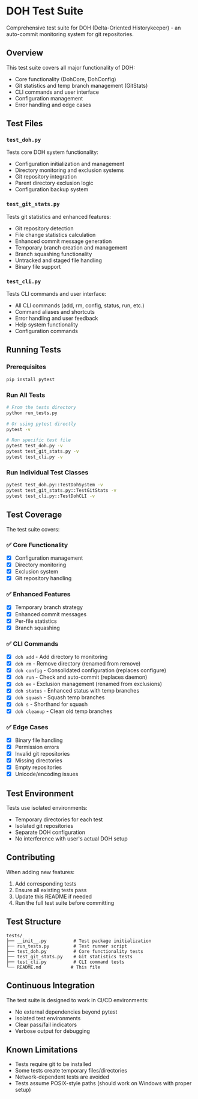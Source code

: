 # DOH Test Suite

Comprehensive test suite for DOH (Delta-Oriented Historykeeper) - an auto-commit monitoring system for git repositories.

## Overview

This test suite covers all major functionality of DOH:
- Core functionality (DohCore, DohConfig)
- Git statistics and temp branch management (GitStats)
- CLI commands and user interface
- Configuration management
- Error handling and edge cases

## Test Files

### `test_doh.py`
Tests core DOH system functionality:
- Configuration initialization and management
- Directory monitoring and exclusion systems
- Git repository integration
- Parent directory exclusion logic
- Configuration backup system

### `test_git_stats.py`
Tests git statistics and enhanced features:
- Git repository detection
- File change statistics calculation
- Enhanced commit message generation
- Temporary branch creation and management
- Branch squashing functionality
- Untracked and staged file handling
- Binary file support

### `test_cli.py`
Tests CLI commands and user interface:
- All CLI commands (add, rm, config, status, run, etc.)
- Command aliases and shortcuts
- Error handling and user feedback
- Help system functionality
- Configuration commands

## Running Tests

### Prerequisites
```bash
pip install pytest
```

### Run All Tests
```bash
# From the tests directory
python run_tests.py

# Or using pytest directly
pytest -v

# Run specific test file
pytest test_doh.py -v
pytest test_git_stats.py -v
pytest test_cli.py -v
```

### Run Individual Test Classes
```bash
pytest test_doh.py::TestDohSystem -v
pytest test_git_stats.py::TestGitStats -v
pytest test_cli.py::TestDohCLI -v
```

## Test Coverage

The test suite covers:

### ✅ Core Functionality
- [x] Configuration management
- [x] Directory monitoring
- [x] Exclusion system
- [x] Git repository handling

### ✅ Enhanced Features  
- [x] Temporary branch strategy
- [x] Enhanced commit messages
- [x] Per-file statistics
- [x] Branch squashing

### ✅ CLI Commands
- [x] `doh add` - Add directory to monitoring
- [x] `doh rm` - Remove directory (renamed from remove)
- [x] `doh config` - Consolidated configuration (replaces configure)
- [x] `doh run` - Check and auto-commit (replaces daemon)
- [x] `doh ex` - Exclusion management (renamed from exclusions)
- [x] `doh status` - Enhanced status with temp branches
- [x] `doh squash` - Squash temp branches
- [x] `doh s` - Shorthand for squash
- [x] `doh cleanup` - Clean old temp branches

### ✅ Edge Cases
- [x] Binary file handling
- [x] Permission errors
- [x] Invalid git repositories
- [x] Missing directories
- [x] Empty repositories
- [x] Unicode/encoding issues

## Test Environment

Tests use isolated environments:
- Temporary directories for each test
- Isolated git repositories
- Separate DOH configuration
- No interference with user's actual DOH setup

## Contributing

When adding new features:
1. Add corresponding tests
2. Ensure all existing tests pass
3. Update this README if needed
4. Run the full test suite before committing

## Test Structure

```
tests/
├── __init__.py          # Test package initialization
├── run_tests.py         # Test runner script  
├── test_doh.py          # Core functionality tests
├── test_git_stats.py    # Git statistics tests
├── test_cli.py          # CLI command tests
└── README.md           # This file
```

## Continuous Integration

The test suite is designed to work in CI/CD environments:
- No external dependencies beyond pytest
- Isolated test environments
- Clear pass/fail indicators
- Verbose output for debugging

## Known Limitations

- Tests require git to be installed
- Some tests create temporary files/directories
- Network-dependent tests are avoided
- Tests assume POSIX-style paths (should work on Windows with proper setup)
